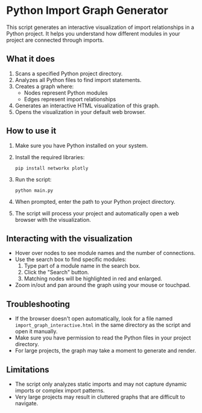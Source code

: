 # Python Import Graph Generator

This script generates an interactive visualization of import relationships in a Python project. It helps you understand how different modules in your project are connected through imports.

## What it does

1. Scans a specified Python project directory.
2. Analyzes all Python files to find import statements.
3. Creates a graph where:
   - Nodes represent Python modules
   - Edges represent import relationships
4. Generates an interactive HTML visualization of this graph.
5. Opens the visualization in your default web browser.

## How to use it

1. Make sure you have Python installed on your system.

2. Install the required libraries:
   ```
   pip install networkx plotly
   ```

3. Run the script:
   ```
   python main.py
   ```

4. When prompted, enter the path to your Python project directory.

5. The script will process your project and automatically open a web browser with the visualization.

## Interacting with the visualization

- Hover over nodes to see module names and the number of connections.
- Use the search box to find specific modules:
  1. Type part of a module name in the search box.
  2. Click the "Search" button.
  3. Matching nodes will be highlighted in red and enlarged.
- Zoom in/out and pan around the graph using your mouse or touchpad.

## Troubleshooting

- If the browser doesn't open automatically, look for a file named `import_graph_interactive.html` in the same directory as the script and open it manually.
- Make sure you have permission to read the Python files in your project directory.
- For large projects, the graph may take a moment to generate and render.

## Limitations

- The script only analyzes static imports and may not capture dynamic imports or complex import patterns.
- Very large projects may result in cluttered graphs that are difficult to navigate.

